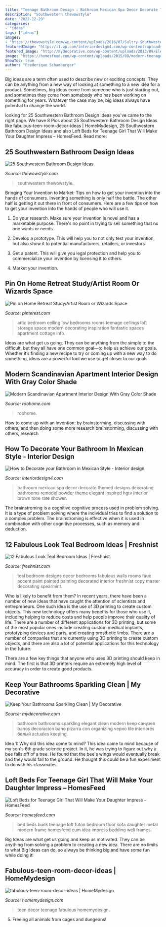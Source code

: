 ```yaml
---
title: "Teenage Bathroom Design : Bathroom Mexican Spa Decor Decorate Themed Designs Decorating Bathrooms Remodel Powder Theme Elegant Inspired Hgtv Interior Brown Tone Rate Shower"
description: "Southwestern thewowstyle"
date: "2022-12-29"
categories:
- "ideas"
tags: ["ideas"]
images:
- "https://thewowstyle.com/wp-content/uploads/2016/07/Sultry-Southwestern-Bathroom-With-White-Clawfoot-Tub.jpeg"
featuredImage: "http://i1.wp.com/interiordesign4.com/wp-content/uploads/2014/08/How-to-Decorate-your-Bathroom-in-Mexican-Style-61.jpg?resize=500%2C667"
featured_image: "http://mydecorative.com/wp-content/uploads/2013/09/Elegant-black-white-bathroom-design.jpg"
image: "https://homesfeed.com/wp-content/uploads/2015/08/modern-teenage-bedroom-with-loft-beds-for-teenage-girl-and-metal-bedding-frame-and-white-bedding-set-plus-modern-rug-and-wooden-floor.jpg"
ShowToc: true
author: "Frederique Schamberger"
---
```



Big ideas are a term often used to describe new or exciting concepts. They can be anything from a new way of looking at something to a new idea for a product. Sometimes, big ideas come from someone who is just starting out, and sometimes they come from somebody who has been working on something for years. Whatever the case may be, big ideas always have potential to change the world.

	

		
looking for 25 Southwestern Bathroom Design Ideas you've came to the right page. We have 8 Pics about 25 Southwestern Bathroom Design Ideas like fabulous-teen-room-decor-ideas | HomeMydesign, 25 Southwestern Bathroom Design Ideas and also Loft Beds for Teenage Girl That Will Make Your Daughter Impress – HomesFeed. Read more:
		
    
## 25 Southwestern Bathroom Design Ideas

<img loading=lazy src="https://thewowstyle.com/wp-content/uploads/2016/07/Sultry-Southwestern-Bathroom-With-White-Clawfoot-Tub.jpeg" onerror="this.onerror=null;this.src='https://tse2.mm.bing.net/th?id=OIP.CP2wqdHitkWQ-NVDe5P1HgHaLH&amp;pid=15.1';" alt="25 Southwestern Bathroom Design Ideas">

_Source: thewowstyle.com_

>southwestern thewowstyle. 

	

Bringing Your Invention to Market: Tips on how to get your invention into the hands of consumers.
Inventing something is only half the battle. The other half is getting it out there in front of consumers. Here are a few tips on how to get your invention into the hands of people who will use it.
1. Do your research. Make sure your invention is novel and has a marketable purpose. There's no point in trying to sell something that no one wants or needs.

2. Develop a prototype. This will help you to not only test your invention, but also show it to potential manufacturers, retailers, or investors.

3. Get a patent. This will give you legal protection and help you to commercialize your invention by licensing it to others.

4. Market your invention.

    
## Pin On Home Retreat Study/Artist Room Or Wizards Space

<img loading=lazy src="https://i.pinimg.com/736x/dc/ca/3c/dcca3cd4e653acb9c963b5852f5aaff0--small-attic-bedrooms-attic-rooms.jpg" onerror="this.onerror=null;this.src='https://tse4.mm.bing.net/th?id=OIP.mUarhnqDi_gfaLBuy2AMDAHaGq&amp;pid=15.1';" alt="Pin on Home Retreat Study/Artist Room or Wizards Space">

_Source: pinterest.com_

>attic bedroom ceiling low bedrooms rooms teenage ceilings loft storage space modern decorating inspiration fantastic spaces apartment cottage info. 

	

Ideas are what get us going. They can be anything from the simple to the difficult, but they all have one common goal—to help us achieve our goals. Whether it’s finding a new recipe to try or coming up with a new way to do something, ideas are a powerful tool we use to get closer to our goals.

    
## Modern Scandinavian Apartment Interior Design With Gray Color Shade

<img loading=lazy src="https://roohome.com/wp-content/uploads/2016/08/PLASTERLINA5.jpg" onerror="this.onerror=null;this.src='https://tse3.mm.bing.net/th?id=OIP.3S3R4M-KKvRrxZADru06GQHaFj&amp;pid=15.1';" alt="Modern Scandinavian Apartment Interior Design With Gray Color Shade">

_Source: roohome.com_

>roohome. 

	

How to come up with an invention: by brainstorming, discussing with others, and then doing some more research
brainstorming, discussing with others, research

    
## How To Decorate Your Bathroom In Mexican Style - Interior Design

<img loading=lazy src="http://i1.wp.com/interiordesign4.com/wp-content/uploads/2014/08/How-to-Decorate-your-Bathroom-in-Mexican-Style-61.jpg?resize=500%2C667" onerror="this.onerror=null;this.src='https://tse4.mm.bing.net/th?id=OIP.yVh8IT8RZesCrq_HrYqcJwHaJ4&amp;pid=15.1';" alt="How to Decorate your Bathroom in Mexican Style - Interior design">

_Source: interiordesign4.com_

>bathroom mexican spa decor decorate themed designs decorating bathrooms remodel powder theme elegant inspired hgtv interior brown tone rate shower. 

	

The brainstroming is a cognitive cognitive process used in problem solving. It is a type of problem solving where the individual tries to find a solution to a complex problem. The brainstroming is effective when it is used in combination with other cognitive processes, such as memory and deduction.

    
## 12 Fabulous Look Teal Bedroom Ideas | Freshnist

<img loading=lazy src="https://freshnist.com/wp-content/uploads/2013/04/teal-bedroom-5.jpg" onerror="this.onerror=null;this.src='https://tse3.mm.bing.net/th?id=OIP.-3zPrpqaYr6RE5XumosV6AHaJ4&amp;pid=15.1';" alt="12 Fabulous Look Teal Bedroom Ideas | Freshnist">

_Source: freshnist.com_

>teal bedroom designs decor bedrooms fabulous walls rooms faux accent paint painted painting decorated interior freshnist copy master decorating spearmint. 

	

Who is likely to benefit from them?
In recent years, there have been a number of new ideas that have caught the attention of scientists and entrepreneurs. One such idea is the use of 3D printing to create custom objects. This new technology offers many benefits for those who use it, including helping to reduce costs and help people improve their quality of life.
There are a number of different applications for 3D printing, but some of the most popular ones include creating custom medical implants, prototyping devices and parts, and creating prosthetic limbs. There are a number of companies that are currently using 3D printing to create custom objects, and there are also a lot of potential applications for this technology in the future.

There are a few key things that anyone who uses 3D printing should keep in mind. The first is that 3D printers require an extremely high level of accuracy in order to create good products.

    
## Keep Your Bathrooms Sparkling Clean | My Decorative

<img loading=lazy src="http://mydecorative.com/wp-content/uploads/2013/09/Elegant-black-white-bathroom-design.jpg" onerror="this.onerror=null;this.src='https://tse3.mm.bing.net/th?id=OIP.jMADcHjDiNhQU2YP-WmKQgHaJ4&amp;pid=15.1';" alt="Keep Your Bathrooms Sparkling Clean | My Decorative">

_Source: mydecorative.com_

>bathroom bathrooms sparkling elegant clean modern keep санузел banos decoracion bano pizarra con organizing черно tile interiores белый actuales keeping. 

	

Idea 1: Why did this idea come to mind?
This idea came to mind because of my son's 6th grade science project. In it, he was trying to figure out why a bee falls off of a tree. He found that the bee's wings would eventually break and they would fall to the ground. He thought this could be a fun experiment to do with his classmates.

    
## Loft Beds For Teenage Girl That Will Make Your Daughter Impress – HomesFeed

<img loading=lazy src="https://homesfeed.com/wp-content/uploads/2015/08/modern-teenage-bedroom-with-loft-beds-for-teenage-girl-and-metal-bedding-frame-and-white-bedding-set-plus-modern-rug-and-wooden-floor.jpg" onerror="this.onerror=null;this.src='https://tse3.mm.bing.net/th?id=OIP.7gTtGOzGeEgnKqN2yyARNgHaF3&amp;pid=15.1';" alt="Loft Beds for Teenage Girl That Will Make Your Daughter Impress – HomesFeed">

_Source: homesfeed.com_

>bed beds bunk teenage loft futon bedroom floor sofa daughter metal modern frame homesfeed cum idea impress bedding well frames. 

	

Big Ideas are what get us going and keep us motivated. They can be anything from solving a problem to creating a new idea. There are no limits to what Big Ideas can do, so always be thinking big and have some fun while doing it!

    
## Fabulous-teen-room-decor-ideas | HomeMydesign

<img loading=lazy src="https://homemydesign.com/wp-content/uploads/2014/12/fabulous-teen-room-decor-ideas.jpg" onerror="this.onerror=null;this.src='https://tse3.mm.bing.net/th?id=OIP.0_xEkuVFfv7CIj2_SnQGCgHaLH&amp;pid=15.1';" alt="fabulous-teen-room-decor-ideas | HomeMydesign">

_Source: homemydesign.com_

>teen decor teenage fabulous homemydesign. 

	

5. Freeing all animals from cages and dungeons!

